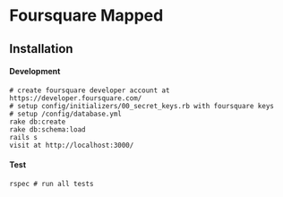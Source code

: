 # Foursquare Mapped

## Installation

#### Development
	# create foursquare developer account at https://developer.foursquare.com/
	# setup config/initializers/00_secret_keys.rb with foursquare keys
	# setup /config/database.yml
	rake db:create
	rake db:schema:load
    rails s
    visit at http://localhost:3000/

#### Test
    rspec # run all tests


